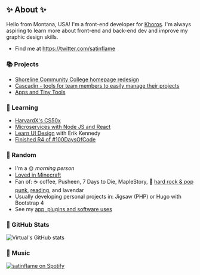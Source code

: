 ## ✨ About ✨

Hello from Montana, USA! I'm a front-end developer for [Khoros](https://khoros.com/services/professional-services). I'm always aspiring to learn more about front-end and back-end dev and improve my graphic design skills. 

- Find me at https://twitter.com/satinflame

### 📚  Projects

- [Shoreline Community College homepage redesign](https://github.com/virtual/shoreline)
- [Cascadin - tools for team members to easily manage their projects](https://www.cascadin.com/)
- [Apps and Tiny Tools](https://www.satinflame.com/blog/2018/04/apps-and-tiny-tools/)

### 🌈  Learning

- [HarvardX's CS50x](https://learning.edx.org/course/course-v1:HarvardX+CS50+X)
- [Microservices with Node JS and React](https://www.udemy.com/course/microservices-with-node-js-and-react/)
- [Learn UI Design](https://learnui.design/) with Erik Kennedy
- [Finished R4 of #100DaysOfCode](https://virtual.github.io/100daysofcode/)

### 🎲  Random

- I'm a 🌞 _morning person_
- [Loved in Minecraft](https://loved-minecraft.tumblr.com/)
- Fan of: ☕ coffee, Pusheen, 7 Days to Die, MapleStory, 🎵 [hard rock & pop punk](https://www.last.fm/user/satinflame), [reading](https://www.goodreads.com/virtual), and lavendar 
- Usually developing personal projects in: Jigsaw (PHP) or Hugo with Bootstrap 4
- See my [app, plugins and software uses](https://www.satinflame.com/uses/)

### 🔢  GitHub Stats

![Virtual's GitHub stats](https://github-readme-stats.vercel.app/api?username=virtual&show_icons=true&theme=gruvbox&count_private=true&show_icons=true&hide_border=true&hide_title=true)

### 🎵 Music

[![satinflame on Spotify](https://spotify-recently-played-readme.vercel.app/api?user=satinflame&width=450&count=3)](https://open.spotify.com/user/satinflame)
